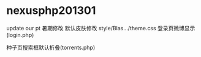 nexusphp201301
==============

update our pt
暑期修改
默认皮肤修改 style/Blas.../theme.css
登录页微博显示(login.php)

种子页搜索框默认折叠(torrents.php)

